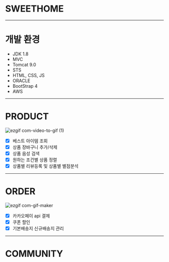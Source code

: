 # SWEETHOME
---
# 개발 환경
* JDK 1.8
* MVC
* Tomcat 9.0
* STS
* HTML, CSS, JS
* ORACLE
* BootStrap 4<br>
* AWS
---
# PRODUCT
![ezgif com-video-to-gif (1)](https://github.com/daekk74/sweethome/assets/145513812/9e6ca81e-3f56-4dab-91ed-728509272dc9)
- [x] 베스트 아이템 조회
- [x] 상품 장바구니 추가/삭제
- [x] 상품 음성 검색 
- [x] 원하는 조건별 상품 정렬
- [x] 상품별 리뷰등록 및 상품별 별점분석
---
# ORDER
![ezgif com-gif-maker](https://github.com/daekk74/sweethome/assets/145513812/ed8c7774-43db-4ea7-b778-8922f3fb9e55)
- [x] 카카오페이 api 결제
- [x] 쿠폰 할인
- [x] 기본배송지 신규배송지 관리
---
# COMMUNITY
